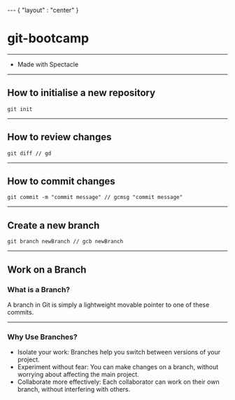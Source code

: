 --- { "layout" : "center" }
# git-bootcamp

---

- Made with Spectacle

---

## How to initialise a new repository

```
git init
```

---

## How to review changes

```
git diff // gd
```

---

## How to commit changes

```
git commit -m "commit message" // gcmsg "commit message"
```

---

## Create a new branch

```
git branch newBranch // gcb newBranch
```

---

## Work on a Branch

### What is a Branch?

A branch in Git is simply a lightweight movable pointer to one of these commits.

---

### Why Use Branches?

- Isolate your work: Branches help you switch between versions of your project.
- Experiment without fear: You can make changes on a branch, without worrying about affecting the main project.
- Collaborate more effectively: Each collaborator can work on their own branch, without interfering with others.
